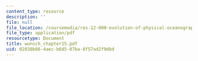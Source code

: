 ```yaml
---
content_type: resource
description: ''
file: null
file_location: /coursemedia/res-12-000-evolution-of-physical-oceanography-spring-2007/02038b864aecb6d507ba8f57ad2f9dbd_wunsch_chapter15.pdf
file_type: application/pdf
resourcetype: Document
title: wunsch_chapter15.pdf
uid: 02038b86-4aec-b6d5-07ba-8f57ad2f9dbd
---
```

